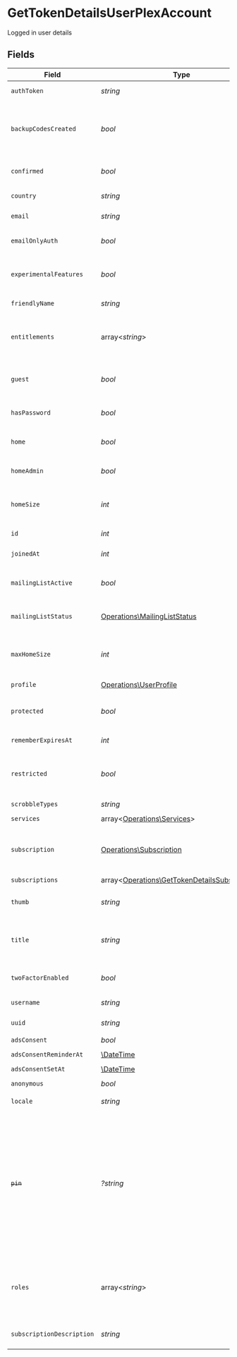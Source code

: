 # GetTokenDetailsUserPlexAccount

Logged in user details


## Fields

| Field                                                                                                                                                                 | Type                                                                                                                                                                  | Required                                                                                                                                                              | Description                                                                                                                                                           | Example                                                                                                                                                               |
| --------------------------------------------------------------------------------------------------------------------------------------------------------------------- | --------------------------------------------------------------------------------------------------------------------------------------------------------------------- | --------------------------------------------------------------------------------------------------------------------------------------------------------------------- | --------------------------------------------------------------------------------------------------------------------------------------------------------------------- | --------------------------------------------------------------------------------------------------------------------------------------------------------------------- |
| `authToken`                                                                                                                                                           | *string*                                                                                                                                                              | :heavy_check_mark:                                                                                                                                                    | The account token                                                                                                                                                     | CxoUzBTSV5hsxjTpFKaf                                                                                                                                                  |
| `backupCodesCreated`                                                                                                                                                  | *bool*                                                                                                                                                                | :heavy_check_mark:                                                                                                                                                    | If the two-factor authentication backup codes have been created                                                                                                       |                                                                                                                                                                       |
| `confirmed`                                                                                                                                                           | *bool*                                                                                                                                                                | :heavy_check_mark:                                                                                                                                                    | If the account has been confirmed                                                                                                                                     |                                                                                                                                                                       |
| `country`                                                                                                                                                             | *string*                                                                                                                                                              | :heavy_check_mark:                                                                                                                                                    | The account country                                                                                                                                                   | US                                                                                                                                                                    |
| `email`                                                                                                                                                               | *string*                                                                                                                                                              | :heavy_check_mark:                                                                                                                                                    | The account email address                                                                                                                                             | username@email.com                                                                                                                                                    |
| `emailOnlyAuth`                                                                                                                                                       | *bool*                                                                                                                                                                | :heavy_check_mark:                                                                                                                                                    | If login with email only is enabled                                                                                                                                   |                                                                                                                                                                       |
| `experimentalFeatures`                                                                                                                                                | *bool*                                                                                                                                                                | :heavy_check_mark:                                                                                                                                                    | If experimental features are enabled                                                                                                                                  |                                                                                                                                                                       |
| `friendlyName`                                                                                                                                                        | *string*                                                                                                                                                              | :heavy_check_mark:                                                                                                                                                    | Your account full name                                                                                                                                                | friendlyUsername                                                                                                                                                      |
| `entitlements`                                                                                                                                                        | array<*string*>                                                                                                                                                       | :heavy_check_mark:                                                                                                                                                    | List of devices your allowed to use with this account                                                                                                                 |                                                                                                                                                                       |
| `guest`                                                                                                                                                               | *bool*                                                                                                                                                                | :heavy_check_mark:                                                                                                                                                    | If the account is a Plex Home guest user                                                                                                                              |                                                                                                                                                                       |
| `hasPassword`                                                                                                                                                         | *bool*                                                                                                                                                                | :heavy_check_mark:                                                                                                                                                    | If the account has a password                                                                                                                                         |                                                                                                                                                                       |
| `home`                                                                                                                                                                | *bool*                                                                                                                                                                | :heavy_check_mark:                                                                                                                                                    | If the account is a Plex Home user                                                                                                                                    |                                                                                                                                                                       |
| `homeAdmin`                                                                                                                                                           | *bool*                                                                                                                                                                | :heavy_check_mark:                                                                                                                                                    | If the account is the Plex Home admin                                                                                                                                 |                                                                                                                                                                       |
| `homeSize`                                                                                                                                                            | *int*                                                                                                                                                                 | :heavy_check_mark:                                                                                                                                                    | The number of accounts in the Plex Home                                                                                                                               | 1                                                                                                                                                                     |
| `id`                                                                                                                                                                  | *int*                                                                                                                                                                 | :heavy_check_mark:                                                                                                                                                    | The Plex account ID                                                                                                                                                   | 13692262                                                                                                                                                              |
| `joinedAt`                                                                                                                                                            | *int*                                                                                                                                                                 | :heavy_check_mark:                                                                                                                                                    | Unix epoch datetime                                                                                                                                                   | 1556281940                                                                                                                                                            |
| `mailingListActive`                                                                                                                                                   | *bool*                                                                                                                                                                | :heavy_check_mark:                                                                                                                                                    | If you are subscribed to the Plex newsletter                                                                                                                          |                                                                                                                                                                       |
| `mailingListStatus`                                                                                                                                                   | [Operations\MailingListStatus](../../Models/Operations/MailingListStatus.md)                                                                                          | :heavy_check_mark:                                                                                                                                                    | Your current mailing list status                                                                                                                                      |                                                                                                                                                                       |
| `maxHomeSize`                                                                                                                                                         | *int*                                                                                                                                                                 | :heavy_check_mark:                                                                                                                                                    | The maximum number of accounts allowed in the Plex Home                                                                                                               | 15                                                                                                                                                                    |
| `profile`                                                                                                                                                             | [Operations\UserProfile](../../Models/Operations/UserProfile.md)                                                                                                      | :heavy_check_mark:                                                                                                                                                    | N/A                                                                                                                                                                   |                                                                                                                                                                       |
| `protected`                                                                                                                                                           | *bool*                                                                                                                                                                | :heavy_check_mark:                                                                                                                                                    | If the account has a Plex Home PIN enabled                                                                                                                            |                                                                                                                                                                       |
| `rememberExpiresAt`                                                                                                                                                   | *int*                                                                                                                                                                 | :heavy_check_mark:                                                                                                                                                    | Unix epoch datetime                                                                                                                                                   | 1556281940                                                                                                                                                            |
| `restricted`                                                                                                                                                          | *bool*                                                                                                                                                                | :heavy_check_mark:                                                                                                                                                    | If the account is a Plex Home managed user                                                                                                                            |                                                                                                                                                                       |
| `scrobbleTypes`                                                                                                                                                       | *string*                                                                                                                                                              | :heavy_check_mark:                                                                                                                                                    | Unknown                                                                                                                                                               |                                                                                                                                                                       |
| `services`                                                                                                                                                            | array<[Operations\Services](../../Models/Operations/Services.md)>                                                                                                     | :heavy_check_mark:                                                                                                                                                    | N/A                                                                                                                                                                   |                                                                                                                                                                       |
| `subscription`                                                                                                                                                        | [Operations\Subscription](../../Models/Operations/Subscription.md)                                                                                                    | :heavy_check_mark:                                                                                                                                                    | If the account’s Plex Pass subscription is active                                                                                                                     |                                                                                                                                                                       |
| `subscriptions`                                                                                                                                                       | array<[Operations\GetTokenDetailsSubscription](../../Models/Operations/GetTokenDetailsSubscription.md)>                                                               | :heavy_check_mark:                                                                                                                                                    | N/A                                                                                                                                                                   |                                                                                                                                                                       |
| `thumb`                                                                                                                                                               | *string*                                                                                                                                                              | :heavy_check_mark:                                                                                                                                                    | URL of the account thumbnail                                                                                                                                          | https://plex.tv/users/a4f43c1ebfde43a5/avatar?c=8372075101                                                                                                            |
| `title`                                                                                                                                                               | *string*                                                                                                                                                              | :heavy_check_mark:                                                                                                                                                    | The title of the account (username or friendly name)                                                                                                                  | UsernameTitle                                                                                                                                                         |
| `twoFactorEnabled`                                                                                                                                                    | *bool*                                                                                                                                                                | :heavy_check_mark:                                                                                                                                                    | If two-factor authentication is enabled                                                                                                                               |                                                                                                                                                                       |
| `username`                                                                                                                                                            | *string*                                                                                                                                                              | :heavy_check_mark:                                                                                                                                                    | The account username                                                                                                                                                  | Username                                                                                                                                                              |
| `uuid`                                                                                                                                                                | *string*                                                                                                                                                              | :heavy_check_mark:                                                                                                                                                    | The account UUID                                                                                                                                                      | dae343c1f45beb4f                                                                                                                                                      |
| `adsConsent`                                                                                                                                                          | *bool*                                                                                                                                                                | :heavy_check_mark:                                                                                                                                                    | Unknown                                                                                                                                                               |                                                                                                                                                                       |
| `adsConsentReminderAt`                                                                                                                                                | [\DateTime](https://www.php.net/manual/en/class.datetime.php)                                                                                                         | :heavy_check_mark:                                                                                                                                                    | Unknown                                                                                                                                                               |                                                                                                                                                                       |
| `adsConsentSetAt`                                                                                                                                                     | [\DateTime](https://www.php.net/manual/en/class.datetime.php)                                                                                                         | :heavy_check_mark:                                                                                                                                                    | Unknown                                                                                                                                                               |                                                                                                                                                                       |
| `anonymous`                                                                                                                                                           | *bool*                                                                                                                                                                | :heavy_check_mark:                                                                                                                                                    | Unknown                                                                                                                                                               |                                                                                                                                                                       |
| `locale`                                                                                                                                                              | *string*                                                                                                                                                              | :heavy_check_mark:                                                                                                                                                    | The account locale                                                                                                                                                    |                                                                                                                                                                       |
| ~~`pin`~~                                                                                                                                                             | *?string*                                                                                                                                                             | :heavy_minus_sign:                                                                                                                                                    | : warning: ** DEPRECATED **: This will be removed in a future release, please migrate away from it as soon as possible.<br/><br/>[Might be removed] The hashed Plex Home PIN  |                                                                                                                                                                       |
| `roles`                                                                                                                                                               | array<*string*>                                                                                                                                                       | :heavy_minus_sign:                                                                                                                                                    | [Might be removed] List of account roles. Plexpass membership listed here                                                                                             |                                                                                                                                                                       |
| `subscriptionDescription`                                                                                                                                             | *string*                                                                                                                                                              | :heavy_check_mark:                                                                                                                                                    | Description of the Plex Pass subscription                                                                                                                             |                                                                                                                                                                       |